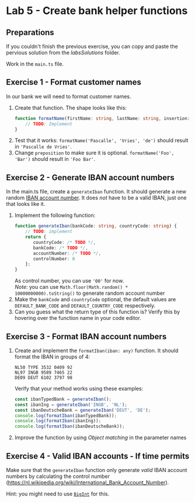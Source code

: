 # Lab 5 - Create bank helper functions

## Preparations

If you couldn't finish the previous exercise, you can copy and paste the pervious solution from the *labsSolutions* folder.

Work in the `main.ts` file.

## Exercise 1 - Format customer names

In our bank we will need to format customer names.

1. Create that function. The shape looks like this:
   ```ts
   function formatName(firstName: string, lastName: string, insertion: string): string {
       // TODO: Implement
   }
   ```
1. Test that it works: `formatName('Pascalle', 'Vries', 'de')` should result in `'Pascalle de Vries'`.
1. Change `preposition` to make sure it is optional. `formatName('Foo', 'Bar')` should result in `'Foo Bar'`.

## Exercise 2 - Generate IBAN account numbers

In the main.ts file, create a `generateIban` function. It should generate a new random [IBAN account number](https://nl.wikipedia.org/wiki/International_Bank_Account_Number). It does _not_ have to be a valid IBAN, just one that looks like it.

1. Implement the following function:
   ```ts
   function generateIban(bankCode: string, countryCode: string) {
       // TODO: implement 
       return {
          countryCode: /* TODO */,
          bankCode: /* TODO */,
          accountNumber: /* TODO */,
          controlNumber: 0
       };
   }
   ```
   As control number, you can use `'00'` for now.\
   _Note_: you can use `Math.floor(Math.random() * 10000000000).toString()` to generate random account number
1. Make the `bankCode` and `countryCode` optional, the default values are `DEFAULT_BANK_CODE` and `DEFAULT_COUNTRY_CODE` respectively.
1. Can you guess what the return type of this function is? Verify this by hovering over the function name in your code editor.

## Exercise 3 - Format IBAN account numbers

1. Create and implement the `formatIban(iban: any)` function.
   It should format the IBAN in groups of 4:

   ```
   NL50 TYPE 3532 0409 92 
   NL97 INGB 9589 7465 22 
   DE09 DEUT 6102 3797 98 
   ```
   
   Verify that your method works using these examples:

   ```ts
   const ibanTypedBank = generateIban();
   const ibanIng = generateIban('INGB', 'NL');
   const ibanDeutscheBank = generateIban('DEUT', 'DE');
   console.log(formatIban(ibanTypedBank));
   console.log(formatIban(ibanIng));
   console.log(formatIban(ibanDeutscheBank));
   ```
   
2. Improve the function by using _Object matching_ in the parameter names

## Exercise 4 - Valid IBAN accounts - If time permits

Make sure that the `generateIban` function only generate _valid_ IBAN account numbers by calculating the control number (https://nl.wikipedia.org/wiki/International_Bank_Account_Number).

Hint: you might need to use [`BigInt`](https://developer.mozilla.org/en-US/docs/Web/JavaScript/Reference/Global_Objects/BigInt) for this.